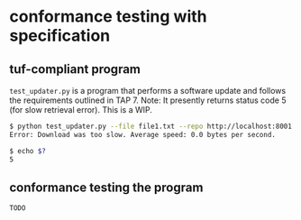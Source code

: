 # conformance testing with specification

## tuf-compliant program
`test_updater.py` is a program that performs a software update and follows the
requirements outlined in TAP 7.  Note: It presently returns status code 5 (for
slow retrieval error).  This is a WIP.

```Bash
$ python test_updater.py --file file1.txt --repo http://localhost:8001 --metadata /tmp/metadata --targets /tmp/targets
Error: Download was too slow. Average speed: 0.0 bytes per second.

$ echo $?
5
```

## conformance testing the program

```Bash
TODO
```

